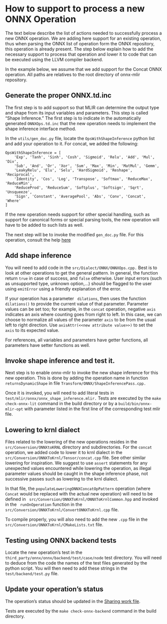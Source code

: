 # How to support to process a new ONNX Operation

The text below describe the list of actions needed to successfully process a new ONNX operation. We are adding here support for an existing operation, thus when parsing the ONNX list of operation form the ONNX repository, this operation is already present. The step below explain how to add the necessary support to process that operation and lower it to code that can be executed using the LLVM compiler backend.

In the example below, we assume that we add support for the Concat ONNX operation. All paths are relatives to the root directory of onnx-mlir repository.


## Generate the proper ONNX.td.inc

The first step is to add support so that MLIR can determine the output type and shape from its input variables and parameters. This step is called “Shape Inference.” The first step is to indicate in the automatically generated `ONNXOps.td.inc` that the new operation needs to implement the shape inference interface method.

In the `utils/gen_doc.py` file, locate the `OpsWithShapeInference` python list and add your operation to it. For concat, we added the following:

```
OpsWithShapeInference = [
    'Exp', 'Tanh', 'Sinh', 'Cosh', 'Sigmoid', 'Relu', 'Add', 'Mul', 'Div',
    'Sub', 'And', 'Or', 'Xor', 'Sum', 'Max', 'Min', 'MatMul', 'Gemm',
    'LeakyRelu', 'Elu', 'Selu', 'HardSigmoid', 'Reshape', 'Reciprocal',
    'Identity', 'Cos', 'Log', 'Transpose', 'Softmax', 'ReduceMax', 'ReduceMin',
    'ReduceProd', 'ReduceSum', 'Softplus', 'Softsign', 'Sqrt', 'Unsqueeze',
    'Sign', 'Constant', 'AveragePool', 'Abs', 'Conv', 'Concat', 'Where'
]
```

If the new operation needs support for other special handling, such as support for canonical forms or special parsing tools, the new operation will have to be added to such lists as well.

The next step will be to invoke the modified `gen_doc.py` file. For this operation, consult the help [here](https://github.com/onnx/onnx-mlir/blob/master/docs/ImportONNXDefs.md)

## Add shape inference

You will need to add code in the `src/Dialect/ONNX/ONNXOps.cpp.` Best is to look at other operations to get the general pattern. In general, the function return `true` in case of success, and `false` otherwise. User input errors (such as unsupported type, unknown option,…) should be flagged to the user using `emitError` using a friendly explanation of the error.

If your operation has a parameter ` dilations`, then uses the function ` dilations()` to provide the current value of that parameter. Parameter values can be set too; for example, in the `concat` operation, negative `axis` indicates an axis where counting goes from right to left. In this case, we can choose to normalize all values of the parameter `axis` to be from the usual left to right direction. Use `axisAttr(<<new attribute value>>)` to set the `axis` to its expected value. 

For references, all variables and parameters have getter functions, all parameters have setter functions as well.

## Invoke shape inference and test it. 

Next step is to enable onnx-mlir to invoke the new shape inference for this new operation. This is done by adding the operation name in function ` returnsDynamicShape` in file `Transform/ONNX/ShapeInferencePass.cpp.`

Once it is invoked, you will need to add literal tests in ` test/mlir/onnx/onnx_shape_inference.mlir.` Tests are executed by the `make check-onnx-lit` command in the build directory or by a `build/bin/onnx-mlir-opt` with parameter listed in the first line of the corresponding test mlir file.

## Lowering to krnl dialect

Files related to the lowering of the new operations resides in the `src/Conversion/ONNXtoKRNL` directory and subdirectories. For the `concat` operation, we added code to lower it to krnl dialect in the ` src/Conversion/ONNXToKrnl/Tensor/concat.cpp` file. See other similar lowering for inspiration. We suggest to use `assert` statements for any unexpected values encountered while lowering the operation, as illegal parameter values should be caught in the shape inference phase, not successive passes such as lowering to the krnl dialect.

In that file, the `populateLoweringONNXConcatOpPattern` operation (where `Concat` would be replaced with the actual new operation) will need to be defined in ` src/Conversion/ONNXToKrnl/ONNXToKrnlCommon.hpp` and invoked in the ` runOnOperation` function in the ` src/Conversion/ONNXToKrnl/ConvertONNXToKrnl.cpp` file.

To compile properly, you will also need to add the new `.cpp` file in the ` src/Conversion/ONNXToKrnl/CMakeLists.txt` file.

## Testing using ONNX backend tests

Locate the new operation’s test in the ` third_party/onnx/onnx/backend/test/case/node` test directory. You will need to deduce from the code the names of the test files generated by the python script. You will then need to add these strings in the ` test/backend/test.py` file.

## Update your operation’s status

The operation’s status should be updated in the [Sharing work file](https://github.com/onnx/onnx-mlir/blob/master/SharingWork.md).

Tests are executed by the `make check-onnx-backend` command in the build directory.



